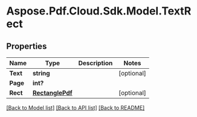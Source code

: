 # Aspose.Pdf.Cloud.Sdk.Model.TextRect
## Properties

Name | Type | Description | Notes
------------ | ------------- | ------------- | -------------
**Text** | **string** |  | [optional] 
**Page** | **int?** |  | 
**Rect** | [**RectanglePdf**](RectanglePdf.md) |  | [optional] 

[[Back to Model list]](../README.md#documentation-for-models) [[Back to API list]](../README.md#documentation-for-api-endpoints) [[Back to README]](../README.md)

